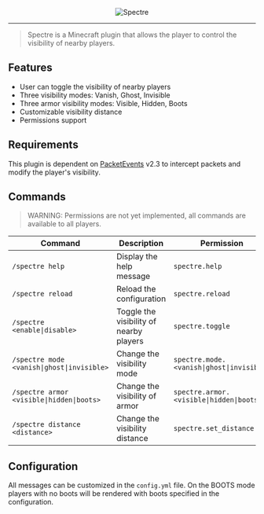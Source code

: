 <center>
  
![Spectre](https://cdn.modrinth.com/data/cached_images/4dc5082182a8404938999941095d5e4f75602e23.png)

</center>

----

> Spectre is a Minecraft plugin that allows the player to control the visibility of nearby players.

## Features
- User can toggle the visibility of nearby players
- Three visibility modes: Vanish, Ghost, Invisible
- Three armor visibility modes: Visible, Hidden, Boots
- Customizable visibility distance
- Permissions support

## Requirements
This plugin is dependent on [PacketEvents](https://github.com/retrooper/packetevents) v2.3 to intercept packets and modify the player's visibility.


## Commands
> WARNING: Permissions are not yet implemented, all commands are available to all players.

| Command | Description | Permission |
| --- | --- | --- |
| `/spectre help` | Display the help message | `spectre.help` |
| `/spectre reload` | Reload the configuration | `spectre.reload` |
| `/spectre <enable\|disable>` | Toggle the visibility of nearby players | `spectre.toggle` |
| `/spectre mode <vanish\|ghost\|invisible>` | Change the visibility mode | `spectre.mode.<vanish\|ghost\|invisible>` |
| `/spectre armor <visible\|hidden\|boots>` | Change the visibility of armor | `spectre.armor.<visible\|hidden\|boots>` |
| `/spectre distance <distance>` | Change the visibility distance | `spectre.set_distance` |

## Configuration

All messages can be customized in the `config.yml` file. On the BOOTS mode players with no boots will be rendered with boots specified in the configuration.
